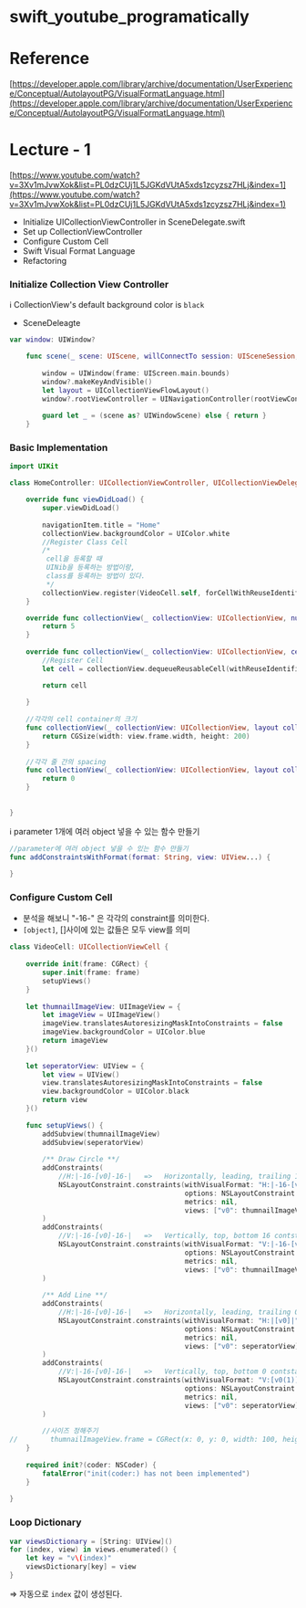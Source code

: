 # swift_youtube_programatically

# Reference

[https://developer.apple.com/library/archive/documentation/UserExperience/Conceptual/AutolayoutPG/VisualFormatLanguage.html](https://developer.apple.com/library/archive/documentation/UserExperience/Conceptual/AutolayoutPG/VisualFormatLanguage.html)

# Lecture - 1

[https://www.youtube.com/watch?v=3Xv1mJvwXok&list=PL0dzCUj1L5JGKdVUtA5xds1zcyzsz7HLj&index=1](https://www.youtube.com/watch?v=3Xv1mJvwXok&list=PL0dzCUj1L5JGKdVUtA5xds1zcyzsz7HLj&index=1)

- Initialize UICollectionViewController in SceneDelegate.swift
- Set up CollectionViewController
- Configure Custom Cell
- Swift Visual Format Language
- Refactoring

### Initialize Collection View Controller

ℹ️  CollectionView's default background color is `black`

- SceneDeleagte

```swift
var window: UIWindow?

    func scene(_ scene: UIScene, willConnectTo session: UISceneSession, options connectionOptions: UIScene.ConnectionOptions) {
       
        window = UIWindow(frame: UIScreen.main.bounds)
        window?.makeKeyAndVisible()
        let layout = UICollectionViewFlowLayout()
        window?.rootViewController = UINavigationController(rootViewController: HomeController(collectionViewLayout: layout))
        
        guard let _ = (scene as? UIWindowScene) else { return }
    }
```

### Basic Implementation

```swift
import UIKit

class HomeController: UICollectionViewController, UICollectionViewDelegateFlowLayout {

    override func viewDidLoad() {
        super.viewDidLoad()
        
        navigationItem.title = "Home"
        collectionView.backgroundColor = UIColor.white
        //Register Class Cell
        /*
         cell을 등록할 때
         UINib을 등록하는 방법이랑,
         class를 등록하는 방법이 있다.
         */
        collectionView.register(VideoCell.self, forCellWithReuseIdentifier: "cellId")
    }

    override func collectionView(_ collectionView: UICollectionView, numberOfItemsInSection section: Int) -> Int {
        return 5
    }
    
    override func collectionView(_ collectionView: UICollectionView, cellForItemAt indexPath: IndexPath) -> UICollectionViewCell {
        //Register Cell
        let cell = collectionView.dequeueReusableCell(withReuseIdentifier: "cellId", for: indexPath)

        return cell
        
    }
    
    //각각의 cell container의 크기
    func collectionView(_ collectionView: UICollectionView, layout collectionViewLayout: UICollectionViewLayout, sizeForItemAt indexPath: IndexPath) -> CGSize {
        return CGSize(width: view.frame.width, height: 200)
    }
    
    //각각 줄 간의 spacing
    func collectionView(_ collectionView: UICollectionView, layout collectionViewLayout: UICollectionViewLayout, minimumLineSpacingForSectionAt section: Int) -> CGFloat {
        return 0
    }
    
    
}
```

ℹ️  parameter 1개에 여러 object 넣을 수 있는 함수 만들기

```swift
//parameter에 여러 object 넣을 수 있는 함수 만들기
func addConstraintsWithFormat(format: String, view: UIView...) {
    
}
```

### Configure Custom Cell

- 분석을 해보니 "-16-" 은 각각의 constraint를 의미한다.
- `[object]`, []사이에 있는 값들은 모두 view를 의미

```swift
class VideoCell: UICollectionViewCell {
    
    override init(frame: CGRect) {
        super.init(frame: frame)
        setupViews()
    }
    
    let thumnailImageView: UIImageView = {
        let imageView = UIImageView()
        imageView.translatesAutoresizingMaskIntoConstraints = false
        imageView.backgroundColor = UIColor.blue
        return imageView
    }()
    
    let seperatorView: UIView = {
        let view = UIView()
        view.translatesAutoresizingMaskIntoConstraints = false
        view.backgroundColor = UIColor.black
        return view
    }()
    
    func setupViews() {
        addSubview(thumnailImageView)
        addSubview(seperatorView)
        
        /** Draw Circle **/
        addConstraints(
            //H:|-16-[v0]-16-|   =>   Horizontally, leading, trailing 16 constant for each
            NSLayoutConstraint.constraints(withVisualFormat: "H:|-16-[v0]-16-|",
                                           options: NSLayoutConstraint.FormatOptions(),
                                           metrics: nil,
                                           views: ["v0": thumnailImageView])
        )
        addConstraints(
            //V:|-16-[v0]-16-|   =>   Vertically, top, bottom 16 contstant for each
            NSLayoutConstraint.constraints(withVisualFormat: "V:|-16-[v0]-16-|",
                                           options: NSLayoutConstraint.FormatOptions(),
                                           metrics: nil,
                                           views: ["v0": thumnailImageView])
        )
        
        /** Add Line **/
        addConstraints(
            //H:|-16-[v0]-16-|   =>   Horizontally, leading, trailing 0 constant for each
            NSLayoutConstraint.constraints(withVisualFormat: "H:|[v0]|",
                                           options: NSLayoutConstraint.FormatOptions(),
                                           metrics: nil,
                                           views: ["v0": seperatorView])
        )
        addConstraints(
            //V:|-16-[v0]-16-|   =>   Vertically, top, bottom 0 contstant for each
            NSLayoutConstraint.constraints(withVisualFormat: "V:[v0(1)]|", // v0(1) => One pixel Tall
                                           options: NSLayoutConstraint.FormatOptions(),
                                           metrics: nil,
                                           views: ["v0": seperatorView])
        )
        
        //사이즈 정해주기
//        thumnailImageView.frame = CGRect(x: 0, y: 0, width: 100, height: 100)
    }
    
    required init?(coder: NSCoder) {
        fatalError("init(coder:) has not been implemented")
    }
    
}
```

### Loop Dictionary

```swift
var viewsDictionary = [String: UIView]()
for (index, view) in views.enumerated() {
    let key = "v\(index)"
    viewsDictionary[key] = view
}
```

⇒ 자동으로 `index` 값이 생성된다.

